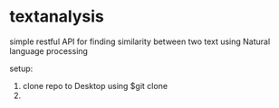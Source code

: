 # textanalysis
simple restful API for finding similarity between two text using Natural language processing

setup:
 1) clone repo to Desktop using $git clone 
 2)

